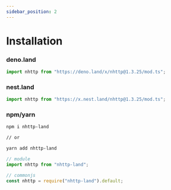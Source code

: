 ```yaml
---
sidebar_position: 2
---
```


# Installation

### deno.land

```ts
import nhttp from "https://deno.land/x/nhttp@1.3.25/mod.ts";
```

### nest.land

```ts
import nhttp from "https://x.nest.land/nhttp@1.3.25/mod.ts";
```

### npm/yarn

```bash
npm i nhttp-land

// or

yarn add nhttp-land
```

```ts
// module
import nhttp from "nhttp-land";

// commonjs
const nhttp = require("nhttp-land").default;
```